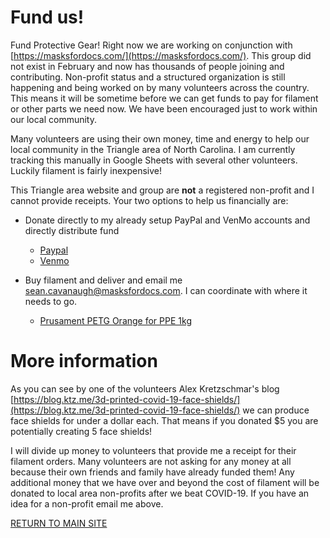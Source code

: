 # Fund us!

Fund Protective Gear! Right now we are working on conjunction with [https://masksfordocs.com/](https://masksfordocs.com/).  This group did not exist in February and now has thousands of people joining and contributing.  Non-profit status and a structured organization is still happening and being worked on by many volunteers across the country.  This means it will be sometime before we can get funds to pay for filament or other parts we need now.  We have been encouraged just to work within our local community.

Many volunteers are using their own money, time and energy to help our local community in the Triangle area of North Carolina.  I am currently tracking this manually in Google Sheets with several other volunteers.  Luckily filament is fairly inexpensive!

This Triangle area website and group are **not** a registered non-profit and I cannot provide receipts.  Your two options to help us financially are:

- Donate directly to my already setup PayPal and VenMo accounts and directly distribute fund

   - [Paypal](paypal.me/seancav)
   - [Venmo](www.venmo.com/Seanx2386)

- Buy filament and deliver and email me [sean.cavanaugh@masksfordocs.com](sean.cavanaugh@masksfordocs.com).  I can coordinate with where it needs to go.

   - [Prusament PETG Orange for PPE 1kg
](https://shop.prusa3d.com/en/prusament/1243-prusament-petg-orange-for-ppe-1kg.html)


# More information

As you can see by one of the volunteers Alex Kretzschmar's blog [https://blog.ktz.me/3d-printed-covid-19-face-shields/](https://blog.ktz.me/3d-printed-covid-19-face-shields/) we can produce face shields for under a dollar each.  That means if you donated $5 you are potentially creating 5 face shields!

I will divide up money to volunteers that provide me a receipt for their filament orders.  Many volunteers are not asking for any money at all because their own friends and family have already funded them!  Any additional money that we have over and beyond the cost of filament will be donated to local area non-profits after we beat COVID-19.  If you have an idea for a non-profit email me above.

[RETURN TO MAIN SITE](../README.md)
